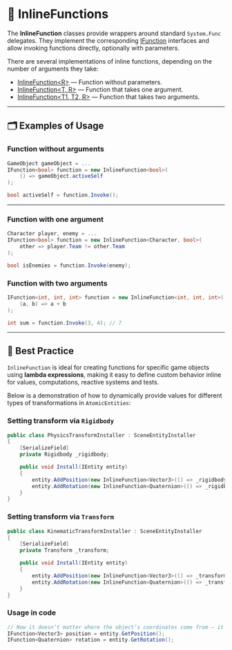 # 🧩 InlineFunctions

The **InlineFunction** classes provide wrappers around standard `System.Func` delegates. They implement the
corresponding [IFunction](IFunctions.md) interfaces and allow invoking functions
directly, optionally with parameters.

There are several implementations of inline functions, depending on the number of arguments they take:

- [InlineFunction&lt;R&gt;](InlineFunction.md) — Function without parameters.
- [InlineFunction&lt;T, R&gt;](InlineFunction%601.md) — Function that takes one argument.
- [InlineFunction&lt;T1, T2, R&gt;](InlineFunction%602.md) — Function that takes two arguments.

---

## 🗂 Examples of Usage

### Function without arguments

```csharp
GameObject gameObject = ...
IFunction<bool> function = new InlineFunction<bool>(
    () => gameObject.activeSelf
);

bool activeSelf = function.Invoke();
```

---

### Function with one argument

```csharp
Character player, enemy = ...
IFunction<bool> function = new InlineFunction<Character, bool>(
    other => player.Team != other.Team
);

bool isEnemies = function.Invoke(enemy);
```

### Function with two arguments

```csharp
IFunction<int, int, int> function = new InlineFunction<int, int, int>(
    (a, b) => a + b
);

int sum = function.Invoke(3, 4); // 7
```

---

## 📌 Best Practice

`InlineFunction` is ideal for creating functions for specific game objects using **lambda expressions**, making it
easy to define custom behavior inline for values, computations, reactive systems and tests.

Below is a demonstration of how to dynamically provide values for different types of transformations in
`AtomicEntities`:

### Setting transform via `Rigidbody`

```csharp
public class PhysicsTransformInstaller : SceneEntityInstaller
{
    [SerializeField]
    private Rigidbody _rigidbody;

    public void Install(IEntity entity)
    {
        entity.AddPosition(new InlineFunction<Vector3>(() => _rigidbody.position));
        entity.AddRotation(new InlineFunction<Quaternion>(() => _rigidbody.rotation));
    }
}
```

### Setting transform via `Transform`

```csharp
public class KinematicTransformInstaller : SceneEntityInstaller
{
    [SerializeField]
    private Transform _transform;

    public void Install(IEntity entity)
    {
        entity.AddPosition(new InlineFunction<Vector3>(() => _transform.position));
        entity.AddRotation(new InlineFunction<Quaternion>(() => _transform.rotation));
    }
}
```

### Usage in code

```csharp
// Now it doesn’t matter where the object’s coordinates come from — it’s abstracted away
IFunction<Vector3> position = entity.GetPosition();
IFunction<Quaternion> rotation = entity.GetRotation();
```